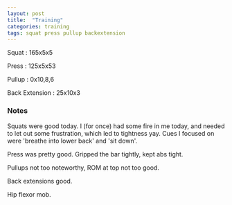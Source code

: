 ```yaml
---
layout: post
title:  "Training"
categories: training
tags: squat press pullup backextension
---
```


Squat       :   165x5x5

Press       :   125x5x53

Pullup      :   0x10,8,6

Back Extension : 25x10x3

### Notes

Squats were good today. I (for once) had some fire in me today, and needed to
let out some frustration, which led to tightness yay. Cues I focused on were
'breathe into lower back' and 'sit down'.

Press was pretty good. Gripped the bar tightly, kept abs tight.

Pullups not too noteworthy, ROM at top not too good.

Back extensions good.

Hip flexor mob.
